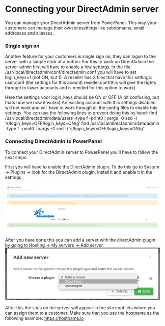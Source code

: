 # Connecting your DirectAdmin server

You can manage your DirectAdmin server from PowerPanel. This way your customers can manage their own sitesettings like subdomains, email addresses and aliasses.

### Single sign on

Another feature for your customers is single sign on, they can logon to the server with a simple click of a button.
For this to work on DirectAdmin the server admin first will have to enable a few settings.
In the file /usr/local/directadmin/conf/directadmin.conf you will have to set login_keys=1 (not ON, but 1).
A reseller has 2 files that have this settings:
user.conf (the settings for this acount)
reseller.conf(this will give the rights through to lower accounts and is needed for this option to work)

Here the settings voor login_keys should be ON or OFF (A bit confusing, but thats how we now it works)
An existing account with this settings disabled will not work and will have to work through all the config files to enable this settings. You can use the following lines to prevent doing this by hand:
find /usr/local/directadmin/data/users -type f -print0 | xargs -0 sed -i ‘s/login_keys=OFF/login_keys=ON/g’
find /usr/local/directadmin/data/admin -type f -print0 | xargs -0 sed -i ‘s/login_keys=OFF/login_keys=ON/g’

### Connecting DirectAdmin to PowerPanel

To connect your DirectAdmin server to PowerPanel you’ll have to follow the next steps.

First you will have to enable the DirectAdmin plugin.
To do this go to System -> Plugins -> look for the DirectAdmin plugin, install it and enable it in the settings.

![Directadmin plugin](/images/directadmin_plugin.png)

After you have done this you can add a server with the directAdmin plugin by going to Hosting -> My servers -> Add server
![Add directadmin server](/images/add_directadmin_server.png)

After this the sites on the server will appear in the site conflicts where you can assign them to a customer.
Make sure that you use the hostname as the following example: https://hostname.io
